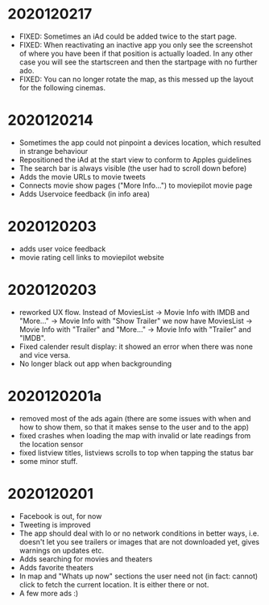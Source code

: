 # 2020120217

- FIXED: Sometimes an iAd could be added twice to the start page.
- FIXED: When reactivating an inactive app you only see the screenshot of
  where you have been if that position is actually loaded. In any other case
  you will see the startscreen and then the startpage with no further ado.
- FIXED: You can no longer rotate the map, as this messed up the layout for the
  following cinemas.

# 2020120214

- Sometimes the app could not pinpoint a devices location, which resulted in strange behaviour
- Repositioned the iAd at the start view to conform to Apples guidelines
- The search bar is always visible (the user had to scroll down before)
- Adds the movie URLs to movie tweets
- Connects movie show pages ("More Info…") to moviepilot movie page
- Adds Uservoice feedback (in info area)

# 2020120203

- adds user voice feedback
- movie rating cell links to moviepilot website

# 2020120203

- reworked UX flow. Instead of MoviesList -> Movie Info with IMDB and "More..." -> Movie Info with "Show Trailer" we now have MoviesList -> Movie Info with "Trailer" and "More..." -> Movie Info with "Trailer" and "IMDB".
- Fixed calender result display: it showed an error when there was none and vice versa.
- No longer black out app when backgrounding

# 2020120201a

- removed most of the ads again (there are some issues with when and how to show them, so that it makes sense to the user and to the app)
- fixed crashes when loading the map with invalid or late readings from the location sensor
- fixed listview titles, listviews scrolls to top when tapping the status bar
- some minor stuff.

# 2020120201

- Facebook is out, for now
- Tweeting is improved
- The app should deal with lo or no network conditions in better ways, i.e. doesn't let you see trailers or images that are not downloaded yet, gives warnings on updates etc.
- Adds searching for movies and theaters
- Adds favorite theaters
- In map and "Whats up now" sections the user need not (in fact: cannot) click to fetch the current location. It is either there or not.
- A few more ads :)
